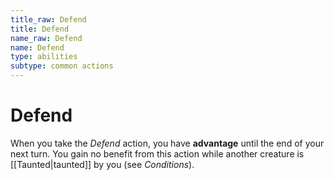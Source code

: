 ```yaml
---
title_raw: Defend
title: Defend
name_raw: Defend
name: Defend
type: abilities
subtype: common actions
---
```


# Defend

When you take the *Defend* action, you have **advantage** until the end of your next turn. You gain no benefit from this action while another creature is [[Taunted|taunted]] by you (see *Conditions*).
